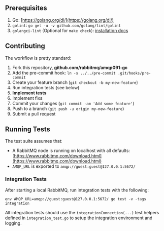 ## Prerequisites

1. Go: [https://golang.org/dl/](https://golang.org/dl/)
1. `golint`: `go get -u -v github.com/golang/lint/golint`
1. `golangci-lint` (Optional for `make check`): [installation docs](https://golangci-lint.run/usage/install/)

## Contributing

The workflow is pretty standard:

1. Fork this repository, **github.com/rabbitmq/amqp091-go**
1. Add the pre-commit hook: `ln -s ../../pre-commit .git/hooks/pre-commit`
1. Create your feature branch (`git checkout -b my-new-feature`)
1. Run integration tests (see below)
1. **Implement tests**
1. Implement fixs
1. Commit your changes (`git commit -am 'Add some feature'`)
1. Push to a branch (`git push -u origin my-new-feature`)
1. Submit a pull request

## Running Tests

The test suite assumes that:

 * A RabbitMQ node is running on localhost with all defaults: [https://www.rabbitmq.com/download.html](https://www.rabbitmq.com/download.html)
 * `AMQP_URL` is exported to `amqp://guest:guest@127.0.0.1:5672/`

### Integration Tests

After starting a local RabbitMQ, run integration tests with the following:

``` shell
env AMQP_URL=amqp://guest:guest@127.0.0.1:5672/ go test -v -tags integration
```

All integration tests should use the `integrationConnection(...)` test
helpers defined in `integration_test.go` to setup the integration environment
and logging.
